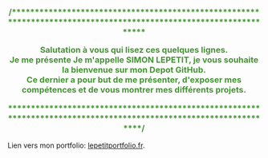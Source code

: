 <h3  style="text-align: center"><font style="color: rgb(69, 148, 52);">
/******************************************************************************************************************
  
Salutation à vous qui lisez ces quelques lignes.  
Je me présente Je m'appelle SIMON LEPETIT, je vous souhaite la bienvenue sur mon Depot GitHub.  
Ce dernier a pour but de me présenter, d'exposer mes compétences et de vous montrer mes différents projets.  
  
******************************************************************************************************************/
</font></h3>

Lien vers mon portfolio: [lepetitportfolio.fr](https://www.lepetitportfolio.fr).

<!--
**LepetitPortfolio/LepetitPortfolio** is a ✨ _special_ ✨ repository because its `README.md` (this file) appears on your GitHub profile.

Here are some ideas to get you started:

- 🔭 I’m currently working on ...
- 🌱 I’m currently learning ...
- 👯 I’m looking to collaborate on ...
- 🤔 I’m looking for help with ...
- 💬 Ask me about ...
- 📫 How to reach me: ...
- 😄 Pronouns: ...
- ⚡ Fun fact: ...
-->
